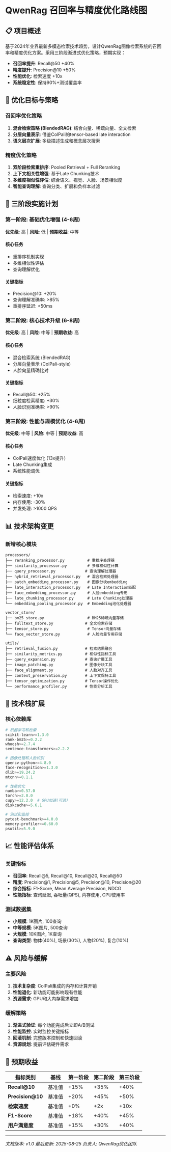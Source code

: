 # QwenRag 召回率与精度优化路线图

## 📋 项目概述

基于2024年业界最新多模态检索技术趋势，设计QwenRag图像检索系统的召回率和精度优化方案。采用三阶段渐进式优化策略，预期实现：

- **召回率提升**: Recall@50 +40%
- **精度提升**: Precision@10 +50%
- **性能优化**: 检索速度 +10x
- **系统稳定性**: 保持90%+测试覆盖率

## 🎯 优化目标与策略

### 召回率优化策略
1. **混合检索策略 (BlendedRAG)**: 结合向量、稀疏向量、全文检索
2. **分层向量表示**: 借鉴ColPali的tensor-based late interaction
3. **语义层次扩展**: 多级描述生成和概念层次搜索

### 精度优化策略
1. **双阶段检索重排序**: Pooled Retrieval + Full Reranking
2. **上下文相关性增强**: 基于Late Chunking技术
3. **多维度相似性评估**: 综合语义、视觉、人脸、场景相似度
4. **智能查询理解**: 查询分类、扩展和负样本过滤

## 🚀 三阶段实施计划

### 第一阶段: 基础优化增强 (4-6周)
**优先级**: 高 | **风险**: 低 | **预期收益**: 中等

#### 核心任务
- 重排序机制实现
- 多维相似性评估
- 查询理解优化

#### 关键指标
- Precision@10: +20%
- 查询理解准确率: >85%
- 重排序延迟: <50ms

### 第二阶段: 核心技术升级 (6-8周)
**优先级**: 高 | **风险**: 中等 | **预期收益**: 高

#### 核心任务
- 混合检索系统 (BlendedRAG)
- 分层向量表示 (ColPali-style)
- 人脸向量精确比对

#### 关键指标
- Recall@50: +25%
- 细粒度检索精度: +30%
- 人脸识别准确率: >90%

### 第三阶段: 性能与规模优化 (4-6周)
**优先级**: 中等 | **风险**: 中等 | **预期收益**: 高

#### 核心任务
- ColPali速度优化 (13x提升)
- Late Chunking集成
- 系统性能调优

#### 关键指标
- 检索速度: +10x
- 内存使用: -30%
- 并发处理: >1000 QPS

## 📊 技术架构变更

### 新增核心模块
```
processors/
├── reranking_processor.py          # 重排序处理器
├── similarity_processor.py         # 多维相似性计算
├── query_processor.py             # 查询理解处理器
├── hybrid_retrieval_processor.py   # 混合检索处理器
├── patch_embedding_processor.py    # 图像分块embedding
├── late_interaction_processor.py   # Late Interaction匹配
├── face_embedding_processor.py     # 人脸embedding专用
├── late_chunking_processor.py      # Late Chunking处理器
└── embedding_pooling_processor.py  # Embedding池化处理器

vector_store/
├── bm25_store.py                   # BM25稀疏向量存储
├── fulltext_store.py              # 全文检索存储
├── tensor_store.py                 # Tensor向量存储
└── face_vector_store.py            # 人脸向量专用存储

utils/
├── retrieval_fusion.py            # 检索结果融合
├── similarity_metrics.py          # 相似性指标工具
├── query_expansion.py             # 查询扩展工具
├── image_patching.py              # 图像分块工具
├── face_alignment.py              # 人脸对齐工具
├── context_preservation.py        # 上下文保持工具
├── tensor_optimization.py         # Tensor操作优化
└── performance_profiler.py        # 性能分析工具
```

## 🔧 技术栈扩展

### 核心依赖库
```python
# 机器学习和检索
scikit-learn>=1.3.0
rank-bm25>=0.2.2
whoosh>=2.7.4
sentence-transformers>=2.2.2

# 图像处理和人脸识别
opencv-python>=4.8.0
face-recognition>=1.3.0
dlib>=19.24.2
mtcnn>=0.1.1

# 性能优化
numba>=0.57.0
torch>=2.0.0
cupy>=12.2.0  # GPU加速(可选)
diskcache>=5.6.1

# 测试和监控
pytest-benchmark>=4.0.0
memory-profiler>=0.60.0
psutil>=5.9.0
```

## 📈 性能评估体系

### 关键指标
- **召回率**: Recall@5, Recall@10, Recall@20, Recall@50
- **精度**: Precision@1, Precision@5, Precision@10, Precision@20
- **综合指标**: F1-Score, Mean Average Precision, NDCG
- **性能指标**: 查询延迟, 吞吐量(QPS), 内存使用, CPU使用率

### 测试数据集
- **小规模**: 1K图片, 100查询
- **中等规模**: 5K图片, 500查询
- **大规模**: 10K图片, 1K查询
- **查询类型**: 物体(40%), 场景(30%), 人物(20%), 复合(10%)

## ⚠️ 风险与缓解

### 主要风险
1. **技术复杂度**: ColPali集成的内存和计算开销
2. **性能退化**: 新功能可能影响现有性能
3. **资源需求**: GPU和大内存需求增加

### 缓解策略
1. **渐进式验证**: 每个功能完成后立即A/B测试
2. **性能监控**: 实时监控关键指标
3. **回滚机制**: 完整版本控制和快速回滚
4. **资源规划**: 提前评估硬件需求

## 🎉 预期收益

| 指标类别 | 基线 | 第一阶段 | 第二阶段 | 第三阶段 |
|---------|------|----------|----------|----------|
| **Recall@10** | 基准值 | +15% | +35% | +40% |
| **Precision@10** | 基准值 | +20% | +45% | +50% |
| **检索速度** | 基准值 | +0% | +2x | +10x |
| **F1-Score** | 基准值 | +18% | +40% | +45% |
| **用户满意度** | 基准值 | +15% | +30% | +40% |

---

*文档版本: v1.0*
*最后更新: 2025-08-25*
*负责人: QwenRag优化团队*
